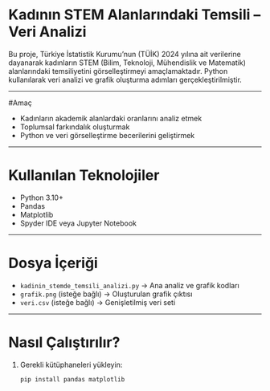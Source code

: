 #  Kadının STEM Alanlarındaki Temsili – Veri Analizi

Bu proje, Türkiye İstatistik Kurumu’nun (TÜİK) 2024 yılına ait verilerine dayanarak kadınların STEM (Bilim, Teknoloji, Mühendislik ve Matematik) alanlarındaki temsiliyetini görselleştirmeyi amaçlamaktadır. Python kullanılarak veri analizi ve grafik oluşturma adımları gerçekleştirilmiştir.

---

#Amaç

- Kadınların akademik alanlardaki oranlarını analiz etmek  
- Toplumsal farkındalık oluşturmak  
- Python ve veri görselleştirme becerilerini geliştirmek

---

# Kullanılan Teknolojiler

- Python 3.10+
- Pandas
- Matplotlib
- Spyder IDE veya Jupyter Notebook

---

# Dosya İçeriği

- `kadinin_stemde_temsi̇li_analizi.py` → Ana analiz ve grafik kodları
- `grafik.png` (isteğe bağlı) → Oluşturulan grafik çıktısı
- `veri.csv` (isteğe bağlı) → Genişletilmiş veri seti

---

# Nasıl Çalıştırılır?

1. Gerekli kütüphaneleri yükleyin:
   ```bash
   pip install pandas matplotlib
